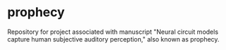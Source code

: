# prophecy
Repository for project associated with manuscript "Neural circuit models capture human subjective auditory perception," also known as prophecy.
